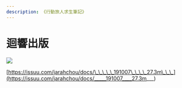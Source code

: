 ```yaml
---
description: 《行動旅人求生筆記》
---
```


# 迴響出版

![](https://lh3.googleusercontent.com/X_2gbZIQQp6UFvfgvRvHZCoqo25QVadN4LtqLlvT7GF4igVF3kiRMQWGZUd0MRcCowM3meQGZO7Aou7mU39QoNIE_ZIOTCEHpPwtO7_ZxtdkAfODagwTOuVQ0jj_EdSwNlaItTqQiMA)

[https://issuu.com/jarahchou/docs/\_\_\_\_\_191007\_\_\_\_27.3m\_\_\_](https://issuu.com/jarahchou/docs/_____191007____27.3m___)

